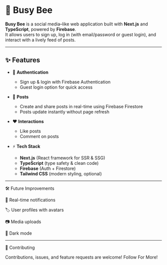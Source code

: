 # 🐝 Busy Bee

**Busy Bee** is a social media–like web application built with **Next.js** and **TypeScript**, powered by **Firebase**.  
It allows users to sign up, log in (with email/password or guest login), and interact with a lively feed of posts.  

---

## ✨ Features

- 🔐 **Authentication**  
  - Sign up & login with Firebase Authentication  
  - Guest login option for quick access  

- 📝 **Posts**  
  - Create and share posts in real-time using Firebase Firestore  
  - Posts update instantly without page refresh  

- ❤️ **Interactions**  
  - Like posts  
  - Comment on posts  

- ⚡ **Tech Stack**  
  - **Next.js** (React framework for SSR & SSG)  
  - **TypeScript** (type safety & clean code)  
  - **Firebase** (Auth + Firestore)  
  - **Tailwind CSS** (modern styling, optional)  

---
🛠️ Future Improvements

🔔 Real-time notifications

🏷️ User profiles with avatars

📷 Media uploads

🌙 Dark mode

---
🤝 Contributing

Contributions, issues, and feature requests are welcome! Follow For More!
